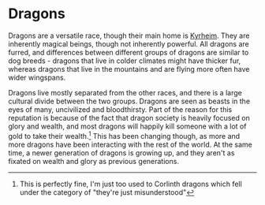 # Dragons

Dragons are a versatile race, though their main home is [Kyrheim](/places/kyrheim.md). They are inherently magical beings, though not inherently powerful. All dragons are furred, and differences between different groups of dragons are similar to dog breeds - dragons that live in colder climates might have thicker fur, whereas dragons that live in the mountains and are flying more often have wider wingspans.

Dragons live mostly separated from the other races, and there is a large cultural divide between the two groups. Dragons are seen as beasts in the eyes of many, uncivilized and bloodthirsty. Part of the reason for this reputation is because of the fact that dragon society is heavily focused on glory and wealth, and most dragons will happily kill someone with a lot of gold to take their wealth.[^2] This has been changing though, as more and more dragons have been interacting with the rest of the world. At the same time, a newer generation of dragons is growing up, and they aren't as fixated on wealth and glory as previous generations.

[^2]: This is perfectly fine, I'm just too used to Corlinth dragons which fell under the category of "they're just misunderstood"
